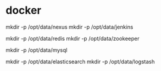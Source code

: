 # docker

mkdir -p /opt/data/nexus
mkdir -p /opt/data/jenkins

mkdir -p /opt/data/redis
mkdir -p /opt/data/zookeeper

mkdir -p /opt/data/mysql

mkdir -p /opt/data/elasticsearch
mkdir -p /opt/data/logstash